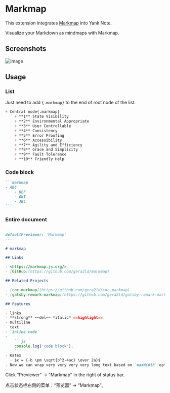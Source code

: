 # Markmap

This extension integrates [Markmap](https://markmap.js.org/) into Yank Note.

Visualize your Markdown as mindmaps with Markmap.

## Screenshots

![image](https://registry.yank-note.com/cdn/@yank-note/extension-markmap/1.8.0/181574494-38730b79-ab11-4197-b0a3-5225ab72a5b0.png)

## Usage

### List

Just need to add `{.markmap}` to the end of root node of the list.

```markdown
+ Central node{.markmap}
    + **1** State Visibility
    + **2** Environmental Appropriate
    + **3** User Controllable
    + **4** Consistency
    + **5** Error Proofing
    + **6** Accessibility
    + **7** Agility and Efficiency
    + **8** Grace and Simplicity
    + **9** Fault Tolerance
    + **10** Friendly Help
```

### Code block

~~~markdown
```markmap
- ABC
    - DEF
    - GHI
    - JKL
```
~~~
### Entire document

~~~markdown
---
defaultPreviewer: 'Markmap'
---

# markmap

## Links

- <https://markmap.js.org/>
- [GitHub](https://github.com/gera2ld/markmap)

## Related Projects

- [coc-markmap](https://github.com/gera2ld/coc-markmap)
- [gatsby-remark-markmap](https://github.com/gera2ld/gatsby-remark-markmap)

## Features

- links
- **strong** ~~del~~ *italic* ==highlight==
- multiline
  text
- `inline code`
-
    ```js
    console.log('code block');
    ```
- Katex
  - $x = {-b \pm \sqrt{b^2-4ac} \over 2a}$
- Now we can wrap very very very very long text based on `maxWidth` option
~~~

Click "Previewer" -> "Markmap" in the right of status bar.

点击状态栏右侧的菜单：“预览器” -> “Markmap”。
